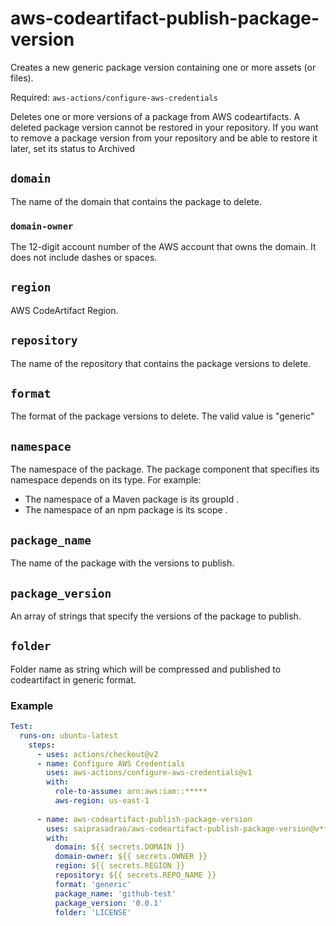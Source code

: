 # aws-codeartifact-publish-package-version

Creates a new generic package version containing one or more assets (or files).

Required: `aws-actions/configure-aws-credentials`

Deletes one or more versions of a package from AWS codeartifacts. A deleted package version cannot be restored in your repository. If you want to remove a package version from your repository and be able to restore it later, set its status to Archived

## `domain`

The name of the domain that contains the package to delete.

### `domain-owner`

The 12-digit account number of the AWS account that owns the domain. It does not include dashes or spaces.

## `region`

AWS CodeArtifact Region.

## `repository`

The name of the repository that contains the package versions to delete.

## `format`

The format of the package versions to delete. The valid value is "generic"

## `namespace`

The namespace of the package. The package component that specifies its namespace depends on its type. For example:

- The namespace of a Maven package is its groupId .
- The namespace of an npm package is its scope .

## `package_name`

The name of the package with the versions to publish.

## `package_version`

An array of strings that specify the versions of the package to publish.

## `folder`

Folder name as string which will be compressed and published to codeartifact in generic format.

### Example

```yml
Test:
  runs-on: ubuntu-latest
    steps:
      - uses: actions/checkout@v2
      - name: Configure AWS Credentials
        uses: aws-actions/configure-aws-credentials@v1
        with:
          role-to-assume: arn:aws:iam::*****
          aws-region: us-east-1
          
      - name: aws-codeartifact-publish-package-version
        uses: saiprasadrao/aws-codeartifact-publish-package-version@v****
        with:
          domain: ${{ secrets.DOMAIN }}
          domain-owner: ${{ secrets.OWNER }}
          region: ${{ secrets.REGION }}
          repository: ${{ secrets.REPO_NAME }}
          format: 'generic'
          package_name: 'github-test'
          package_version: '0.0.1'
          folder: 'LICENSE'
```